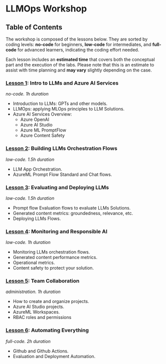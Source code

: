 # LLMOps Workshop

## Table of Contents

The workshop is composed of the lessons below. They are sorted by coding levels: **no-code** for beginners, **low-code** for intermediates, and **full-code** for advanced learners, indicating the coding effort needed. 

Each lesson includes an **estimated time** that covers both the conceptual part and the execution of the labs. Please note that this is an estimate to assist with time planning and **may vary** slightly depending on the case.

### [Lesson 1](https://github.com/PacktPublishing/Generative-AI-for-Cloud-Solutions/blob/main/labs/lab04-LLMOps/lesson_01/lab01.md): Intro to LLMs and Azure AI Services
*no-code. 1h duration* 
 - Introduction to LLMs: GPTs and other models. 
 - LLMOps: applying MLOps principles to LLM Solutions. 
 - Azure AI Services Overview: 
   - Azure OpenAI  
   - Azure AI Studio 
   - Azure ML PromptFlow 
   - Azure Content Safety 

### [Lesson 2](labs/lab04-LLMOps/lesson_02/lab02.md): Building LLMs Orchestration Flows
*low-code. 1.5h duration* 
 - LLM App Orchestration. 
 - AzureML Prompt Flow Standard and Chat flows.

### [Lesson 3](labs/lesson_03/lab03.md): Evaluating and Deploying LLMs
*low-code. 1.5h duration*
 - Prompt flow Evaluation flows to evaluate LLMs Solutions. 
 - Generated content metrics: groundedness, relevance, etc. 
 - Deploying LLMs Flows. 

### [Lesson 4](labs/lesson_04/lab04.md): Monitoring and Responsible AI
*low-code. 1h duration*
 - Monitoring LLMs orchestration flows. 
 - Generated content performance metrics. 
 - Operational metrics.
- Content safety to protect your solution. 

### [Lesson 5](labs/lesson_05/lab05.md): Team Collaboration
 *administration. 1h duration* 
 - How to create and organize projects. 
 - Azure AI Studio projects. 
 - AzureML Workspaces. 
 - RBAC roles and permissions 

### [Lesson 6](labs/lesson_06/lab06.md): Automating Everything
 *full-code. 2h duration* 
 - Github and Github Actions. 
 - Evaluation and Deployment Automation.
